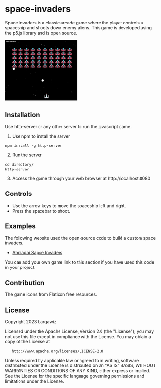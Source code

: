 # space-invaders
Space Invaders is a classic arcade game where the player controls a spaceship and shoots down enemy aliens. This game is developed using the p5.js library and is open source.

<img src="assets/screenshot.png" height="200px">

## Installation
Use http-server or any other server to run the javascript game.

1. Use npm to install the server
```
npm install -g http-server
```
2. Run the server
```
cd directory/
http-server
```
3. Access the game through your web browser at http://localhost:8080

## Controls
- Use the arrow keys to move the spaceship left and right.
- Press the spacebar to shoot.

## Examples
The following website used the open-source code to build a custom space invaders.

- [Ahmadai Sapce Invaders](https://ahmadai.com/space/)

You can add your own game link to this section if you have used this code in your project.

## Contribution
The game icons from Flaticon free resources.

## License

   Copyright 2023 barqawiz

   Licensed under the Apache License, Version 2.0 (the "License");
   you may not use this file except in compliance with the License.
   You may obtain a copy of the License at

       http://www.apache.org/licenses/LICENSE-2.0

   Unless required by applicable law or agreed to in writing, software
   distributed under the License is distributed on an "AS IS" BASIS,
   WITHOUT WARRANTIES OR CONDITIONS OF ANY KIND, either express or implied.
   See the License for the specific language governing permissions and
   limitations under the License.
